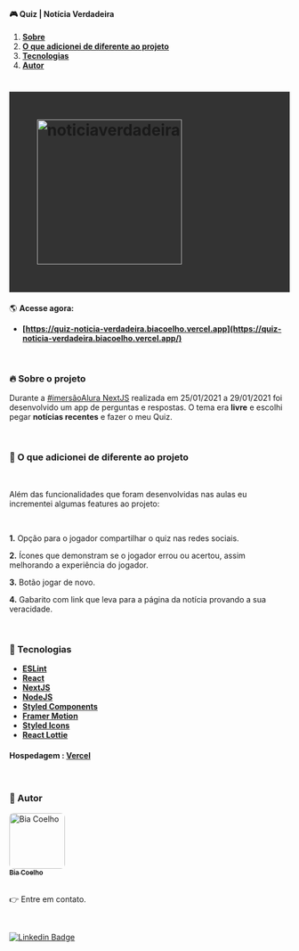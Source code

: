 #### 🎮 Quiz | Notícia Verdadeira

<ol align="left">
 <li><strong><a href="#--sobre-o-projeto">Sobre</a></strong></li>
 <li><strong><a href="#--funcionalidades-extras">O que adicionei de diferente ao projeto</a></strong></li>
 <li><strong><a href="#--tecnologias">Tecnologias</a></strong></li>
 <li><strong><a href="#--autor">Autor</a></strong></li>
</ol>

<h1 style="padding: 50px; background: #333333;">
    <img alt="noticiaverdadeira" title="#noticiaverdadeira" src="https://github.com/biacoelho/quiz-react-nextjs-imersao-alura/blob/main/quizImageDEMO.gif" width=260px/>
</h1>

🌎 **Acesse agora:**

- **[https://quiz-noticia-verdadeira.biacoelho.vercel.app](https://quiz-noticia-verdadeira.biacoelho.vercel.app/)**

<br />

### [](https://github.com/biacoelho/quiz-react-nextjs-imersao-alura#--sobre-o-projeto) 🔥 Sobre o projeto

Durante a [#imersãoAlura NextJS](https://www.alura.com.br/) realizada em 25/01/2021 a 29/01/2021 foi desenvolvido um app de perguntas e respostas. O tema era **livre** e escolhi pegar **notícias recentes** e fazer o meu Quiz.

<br />

### [](https://github.com/biacoelho/quiz-react-nextjs-imersao-alura#--funcionalidades-extras) 📌 O que adicionei de diferente ao projeto

<br />

Além das funcionalidades que foram desenvolvidas nas aulas  eu incrementei algumas features ao projeto:

<br />

**1.** Opção para o jogador compartilhar o quiz nas redes sociais.

**2.** Ícones que demonstram se o jogador errou ou acertou, assim melhorando a experiência do jogador.

**3.** Botão jogar de novo.

**4.** Gabarito com link que leva para a página da notícia provando a sua veracidade.

<br />

### [](https://github.com/biacoelho/quiz-react-nextjs-imersao-alura#--tecnologias) 🤖 Tecnologias


- **[ESLint](https://eslint.org/docs/user-guide/getting-started)**
- **[React](https://pt-br.reactjs.org)**
- **[NextJS](https://nextjs.org)**
- **[NodeJS](https://nodejs.org/en)**
- **[Styled Components](https://styled-components.com)**
- **[Framer Motion](https://www.framer.com/motion)**
- **[Styled Icons](https://styled-icons.js.org)**
- **[React Lottie](https://github.com/crello/react-lottie)**


#### **Hospedagem** : **[Vercel](https://vercel.com/)**

<br />

### [](https://github.com/biacoelho/quiz-react-nextjs-imersao-alura#--autor) 💎 Autor

<a href="https://linktr.ee/biacoelho">
 <img style="border-radius: 8px" src="https://avatars.githubusercontent.com/u/29661219?s=460&u=42024e42215c64adeba9a923579809c57f36fe0d&v=4" width="100px;" alt="Bia Coelho"/>
<br />
<sub><strong>Bia Coelho</strong></sub></a>

<br />
<br />

👉 Entre em contato.

<br />

[![Linkedin Badge](https://img.shields.io/badge/-LinkedIn-blue?style=for-the-badge&logo=Linkedin&logoColor=white&link=https://www.linkedin.com/in/biacoelho)](https://www.linkedin.com/in/biacoelho)

